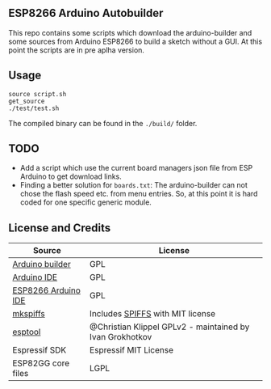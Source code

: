 ## ESP8266 Arduino Autobuilder

This repo contains some scripts which download the arduino-builder and some sources from Arduino ESP8266 to build a sketch without a GUI.
At this point the scripts are in pre aplha version.

## Usage
```
source script.sh
get_source
./test/test.sh
```
The compiled binary can be found in the `./build/` folder.


## TODO
- Add a script which use the current board managers json file from ESP Arduino to get download links.
- Finding a better solution for `boards.txt`: The arduino-builder can not chose the flash speed etc. from menu entries. So, at this point it is hard coded for one specific generic module.

## License and Credits
 Source | License
--------|--------
[Arduino builder](https://github.com/arduino/arduino-builder) | GPL
[Arduino IDE](https://github.com/arduino/Arduino) | GPL
[ESP8266 Arduino IDE](https://github.com/esp8266/Arduino) | GPL
[mkspiffs](https://github.com/igrr/mkspiffs) | Includes [SPIFFS](https://github.com/pellepl/spiffs) with MIT license
[esptool](https://github.com/igrr/esptool-ck) | @Christian Klippel GPLv2 - maintained by Ivan Grokhotkov
Espressif SDK | Espressif MIT License
ESP82GG core files | LGPL
